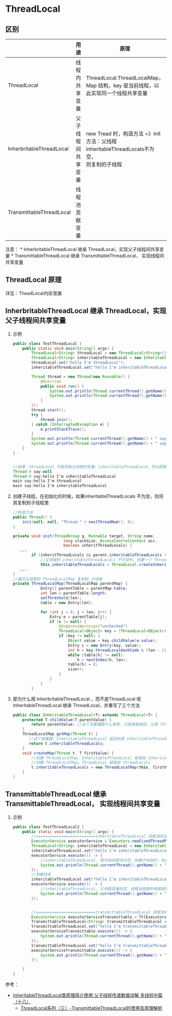 # ThreadLocal

## 区别

|                          | 用途               | 原理                                                         | 位置          |
| ------------------------ | ------------------ | ------------------------------------------------------------ | ------------- |
| ThreadLocal              | 线程内共享变量     | ThreadLocal.ThreadLocalMap，<br />Map 结构，key 是当前线程，以此实现同一个线程共享变量 | Thread 的属性 |
| InherbritableThreadLocal | 父子线程间共享变量 | new Tread 时，构造方法 =》init方法：父线程 inheritableThreadLocals不为空，<br />则复制的子线程 | Thread 的属性 |
| TransmittableThreadLocal | 线程池贡献变量     |                                                              |               |

注意：
        * InherbritableThreadLocal 继承 ThreadLocal，实现父子线程间共享变量
        * TransmittableThreadLocal 继承 TransmittableThreadLocal， 实现线程间共享变量



## ThreadLocal 原理

详见：TheadLocal内存泄漏

## InherbritableThreadLocal 继承 ThreadLocal，实现父子线程间共享变量

1. 示例

   ```java
   public class TestThreadLocal {
       public static void main(String[] args) {
           ThreadLocal<String> threadLocal = new ThreadLocal<String>(); //线程内共享变量
           ThreadLocal<String> inheritableThreadLocal = new InheritableThreadLocal<>();//父子线程间共享变量
           threadLocal.set("hello I'm threadLocal");
           inheritableThreadLocal.set("hello I'm inheritableThreadLocal");
   
           Thread thread = new Thread(new Runnable() {
               @Override
               public void run() {
                   System.out.println(Thread.currentThread().getName() + " say:" + threadLocal.get()); //ThreadLocal, 子线程无法获取父线程的变量
                   System.out.println(Thread.currentThread().getName() + " say:" + inheritableThreadLocal.get());//InheritableThreadLocal, 子线程可以获取父线程的变量
               }
           });
           thread.start();
           try {
               thread.join();
           } catch (InterruptedException e) {
               e.printStackTrace();
           }
           System.out.println(Thread.currentThread().getName() + " say:" + threadLocal.get()); //最后证明一下：变量还在，没有丢
           System.out.println(Thread.currentThread().getName() + " say:" + inheritableThreadLocal.get());//最后证明一下：变量还在，没有丢
       }
   }
   
   
   //结果：threadLocal 不能获取父线程的变量，inheritableThreadLocal 可以获取父线程的变量
   Thread-0 say:null
   Thread-0 say:hello I'm inheritableThreadLocal
   main say:hello I'm threadLocal
   main say:hello I'm inheritableThreadLocal
   ```
   
   
   
2. 创建子线程，在初始化的时候，如果inheritableThreadLocals 不为空，则将其复制到子线程里

   ```java
   //构造方法  
   public Thread() {
       init(null, null, "Thread-" + nextThreadNum(), 0);
   }
   
   private void init(ThreadGroup g, Runnable target, String name,
                         long stackSize, AccessControlContext acc,
                         boolean inheritThreadLocals) {
      ...  
           if (inheritThreadLocals && parent.inheritableThreadLocals != null)
               //父线程的 inheritableThreadLocals 不为空时，创建一个 ThreadLocal
               this.inheritableThreadLocals = ThreadLocal.createInheritedMap(parent.inheritableThreadLocals);
      ...
   }
   //遍历父线程的 ThreadLocalMap 复制到 子线程	
   private ThreadLocalMap(ThreadLocalMap parentMap) {
               Entry[] parentTable = parentMap.table;
               int len = parentTable.length;
               setThreshold(len);
               table = new Entry[len];
   
               for (int j = 0; j < len; j++) {
                   Entry e = parentTable[j];
                   if (e != null) {
                       @SuppressWarnings("unchecked")
                       ThreadLocal<Object> key = (ThreadLocal<Object>) e.get();
                       if (key != null) {
                           Object value = key.childValue(e.value);
                           Entry c = new Entry(key, value);
                           int h = key.threadLocalHashCode & (len - 1);
                           while (table[h] != null)
                               h = nextIndex(h, len);
                           table[h] = c;
                           size++;
                       }
                   }
               }
           }
   ```

   

3. 那为什么用 InherbritableThreadLocal ，而不是ThreadLocal 呢
   InheritableThreadLocal 继承 ThreadLocal，并重写了三个方法

   ```java
   public class InheritableThreadLocal<T> extends ThreadLocal<T> {	
       protected T childValue(T parentValue) {
           return parentValue; //这个没看懂是什么意思，只是直接返回。父类 ThreadLocal 是抛异常
       }
       ThreadLocalMap getMap(Thread t) {
          //这个很重要，InheritableThreadLocal 返回的是 inheritableThreadLocals，而 ThreadLocal 返回的是 threadLocals
          return t.inheritableThreadLocals; 
       }
       void createMap(Thread t, T firstValue) {
           //创建 ThreadLocalMap，InheritableThreadLocal 赋值给 inheritableThreadLocals
           //创建 ThreadLocalMap，ThreadLocal 赋值给 threadLocals
           t.inheritableThreadLocals = new ThreadLocalMap(this, firstValue);
       }
   }
   ```




## TransmittableThreadLocal 继承 TransmittableThreadLocal， 实现线程间共享变量

1. 示例

   ```java
   public class TestThreadLocal2 {
       public static void main(String[] args) {
           //==========================inheritableThreadLocal 线程池间没办法共享变量============================================
           ExecutorService executorService = Executors.newFixedThreadPool(1);
           ThreadLocal<String> inheritableThreadLocal = new InheritableThreadLocal<>();//父子线程间共享变量
           inheritableThreadLocal.set("hello I'm inheritableThreadLocal ==========  1");
           executorService.execute(() -> {
               //inheritableThreadLocal, 刚开始线程池为空，创建子线程时，有走 init() 方法，所以能获取到父线程的变量
               System.out.println(Thread.currentThread().getName() + " say:" + inheritableThreadLocal.get());
           });
           //参数改变
           inheritableThreadLocal.set("hello I'm inheritableThreadLocal ==========  2");
           executorService.execute(() -> {
               //inheritableThreadLocal, 父线程变量改变，线程池里面的线程感知不到，因为线程池复用线程，不会重新 new 线程（不会走 init() 方法）
               System.out.println(Thread.currentThread().getName() + " say:" + inheritableThreadLocal.get());
           });
   
   
           //==========================transmittableThreadLocal 线程池间可以共享变量============================================
           ExecutorService executorServiceTransmittable = TtlExecutors.getTtlExecutorService(Executors.newFixedThreadPool(1));
           TransmittableThreadLocal<String> transmittableThreadLocal = new TransmittableThreadLocal<>(); //线程池共享变量
           transmittableThreadLocal.set("hello I'm transmittableThreadLocal ==========  1");
           executorServiceTransmittable.execute(() -> {
               System.out.println(Thread.currentThread().getName() + " say:" + transmittableThreadLocal.get());
           });
           transmittableThreadLocal.set("hello I'm transmittableThreadLocal ==========  2");
           executorServiceTransmittable.execute(() -> {
               System.out.println(Thread.currentThread().getName() + " say:" + transmittableThreadLocal.get());
           });
   
       }
   }
   ```

   



参考：
   * [InheritableThreadLocal类原理简介使用 父子线程传递数据详解 多线程中篇（十八）](https://www.cnblogs.com/noteless/p/10448283.html)
        * [ThreadLocal系列（三）-TransmittableThreadLocal的使用及原理解析](https://www.cnblogs.com/hama1993/p/10409740.html)



